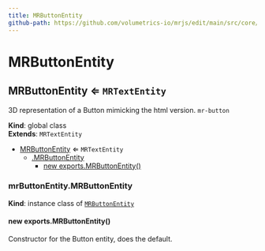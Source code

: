 ```yaml
---
title: MRButtonEntity
github-path: https://github.com/volumetrics-io/mrjs/edit/main/src/core/entities/MRButtonEntity.js
---
```

# MRButtonEntity

<a name="MRButtonEntity"></a>

## MRButtonEntity ⇐ <code>MRTextEntity</code>
3D representation of a Button mimicking the html version. `mr-button`

**Kind**: global class  
**Extends**: <code>MRTextEntity</code>  

* [MRButtonEntity](#MRButtonEntity) ⇐ <code>MRTextEntity</code>
    * [.MRButtonEntity](#MRButtonEntity+MRButtonEntity)
        * [new exports.MRButtonEntity()](#new_MRButtonEntity+MRButtonEntity_new)

<a name="MRButtonEntity+MRButtonEntity"></a>

### mrButtonEntity.MRButtonEntity
**Kind**: instance class of [<code>MRButtonEntity</code>](#MRButtonEntity)  
<a name="new_MRButtonEntity+MRButtonEntity_new"></a>

#### new exports.MRButtonEntity()
Constructor for the Button entity, does the default.

